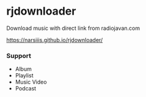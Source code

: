 # rjdownloader
Download music with direct link from radiojavan.com

https://narsiiis.github.io/rjdownloader/

### Support
- Album
- Playlist
- Music Video
- Podcast
